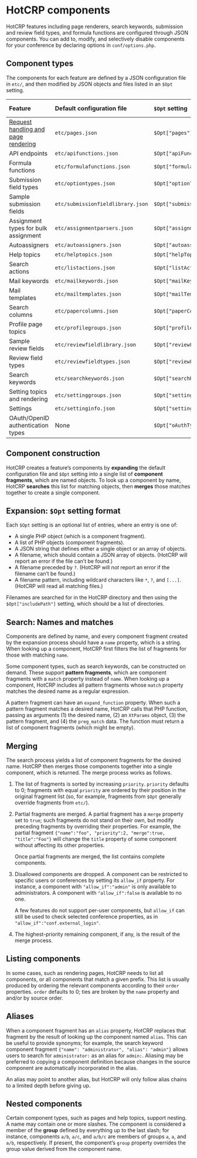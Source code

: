 # HotCRP components

HotCRP features including page renderers, search keywords, submission and
review field types, and formula functions are configured through JSON
components. You can add to, modify, and selectively disable components for
your conference by declaring options in `conf/options.php`.

## Component types

The components for each feature are defined by a JSON configuration file in
`etc/`, and then modified by JSON objects and files listed in an `$Opt`
setting.

| Feature                                | Default configuration file    | `$Opt` setting            | Match? | User `allow_if`? | Nested? |
|:---------------------------------------|:------------------------------|:--------------------------|---|---|---|
| [Request handling and page rendering](./pages.md) | `etc/pages.json`   | `$Opt["pages"]`           |   | ✓ | ✓ |
| API endpoints                          | `etc/apifunctions.json`       | `$Opt["apiFunctions"]`    |   | ✓ |   |
| Formula functions                      | `etc/formulafunctions.json`   | `$Opt["formulaFunctions"]` |  | ✓ |   |
| Submission field types                 | `etc/optiontypes.json`        | `$Opt["optionTypes"]`     |   |   |   |
| Sample submission fields       | `etc/submissionfieldlibrary.json` | `$Opt["submissionFieldLibraries"]` |   |   |   |
| Assignment types for bulk assignment   | `etc/assignmentparsers.json`  | `$Opt["assignmentParsers"]` |   | ✓ |   |
| Autoassigners                          | `etc/autoassigners.json`      | `$Opt["autoassigners"]`   |   | ✓ |   |
| Help topics                            | `etc/helptopics.json`         | `$Opt["helpTopics"]`      |   | ✓ | ✓ |
| Search actions                         | `etc/listactions.json`        | `$Opt["listActions"]`     |   | ✓ |   |
| Mail keywords                          | `etc/mailkeywords.json`       | `$Opt["mailKeywords"]`    | ✓ | ✓ |   |
| Mail templates                         | `etc/mailtemplates.json`      | `$Opt["mailTemplates"]`   |   | ✓ |   |
| Search columns                         | `etc/papercolumns.json`       | `$Opt["paperColumns"]`    | ✓ | ✓ |   |
| Profile page topics                    | `etc/profilegroups.json`      | `$Opt["profileGroups"]`   |   | ✓ | ✓ |
| Sample review fields                   | `etc/reviewfieldlibrary.json` | `$Opt["reviewFieldLibraries"]` |   | ✓ |   |
| Review field types                     | `etc/reviewfieldtypes.json`   | `$Opt["reviewFieldTypes"]` |  |   |   |
| Search keywords                        | `etc/searchkeywords.json`     | `$Opt["searchKeywords"]`  | ✓ | ✓ |   |
| Setting topics and rendering           | `etc/settinggroups.json`      | `$Opt["settingGroups"]`   |   | ✓ | ✓ |
| Settings                               | `etc/settinginfo.json`        | `$Opt["settingInfo"]`     |   | ✓ |   |
| OAuth/OpenID authentication types      | None                          | `$Opt["oAuthTypes"]`      |   |   |   |

## Component construction

HotCRP creates a feature’s components by **expanding** the default
configuration file and `$Opt` setting into a single list of **component
fragments**, which are named objects. To look up a component by name, HotCRP
**searches** this list for matching objects, then **merges** those matches
together to create a single component.

## Expansion: `$Opt` setting format

Each `$Opt` setting is an optional list of entries, where an entry is one of:

* A single PHP object (which is a component fragment).
* A list of PHP objects (component fragments).
* A JSON string that defines either a single object or an array of objects.
* A filename, which should contain a JSON array of objects.
  (HotCRP will report an error if the file can’t be found.)
* A filename preceded by `?`. (HotCRP will *not* report an error if the
  filename can’t be found.)
* A filename pattern, including wildcard characters like `*`, `?`, and
  `[...]`. (HotCRP will read all matching files.)

Filenames are searched for in the HotCRP directory and then using the
`$Opt["includePath"]` setting, which should be a list of directories.

## Search: Names and matches

Components are defined by name, and every component fragment created by the
expansion process should have a `name` property, which is a string. When looking
up a component, HotCRP first filters the list of fragments for those with
matching `name`.

Some component types, such as search keywords, can be constructed on demand.
These support **pattern fragments**, which are component fragments with a
`match` property instead of `name`. When looking up a component, HotCRP
includes all pattern fragments whose `match` property matches the desired name
as a regular expression.

A pattern fragment can have an `expand_function` property. When such a pattern
fragment matches a desired name, HotCRP calls that PHP function, passing as
arguments (1) the desired name, (2) an `XtParams` object, (3) the pattern
fragment, and (4) the `preg_match` data. The function must return a list of
component fragments (which might be empty).

## Merging

The search process yields a list of component fragments for the desired name.
HotCRP then merges those components together into a single component, which is
returned. The merge process works as follows.

1. The list of fragments is sorted by increasing `priority`. `priority`
   defaults to 0; fragments with equal `priority` are ordered by their
   position in the original fragment list (so, for example, fragments from
   `$Opt` generally override fragments from `etc/`).

2. Partial fragments are merged. A partial fragment has a `merge` property set
   to `true`; such fragments do not stand on their own, but modify preceding
   fragments by overriding their properties. For example, the partial fragment
   `{"name":"foo", "priority":2, "merge":true, "title":"Foo"}` will change the
   `title` property of some component without affecting its other properties.

    Once partial fragments are merged, the list contains complete components.

3. Disallowed components are dropped. A component can be restricted to
   specific users or conferences by setting its `allow_if` property. For
   instance, a component with `"allow_if":"admin"` is only available to
   administrators. A component with `"allow_if":false` is available to no one.

    A few features do not support per-user components, but `allow_if` can
    still be used to check selected conference properties, as in
    `"allow_if":"conf.external_login"`.

4. The highest-priority remaining component, if any, is the result of the
   merge process.

## Listing components

In some cases, such as rendering pages, HotCRP needs to list all components,
or all components that match a given prefix. This list is usually produced by
ordering the relevant components according to their `order` properties.
`order` defaults to 0; ties are broken by the `name` property and and/or by
source order.

## Aliases

When a component fragment has an `alias` property, HotCRP replaces that
fragment by the result of looking up the component named `alias`. This can be
useful to provide synonyms; for example, the search keyword component fragment
`{"name": "administrator", "alias": "admin"}` allows users to search for
`administrator:` as an alias for `admin:`. Aliasing may be preferred to
copying a component definition because changes in the source component are
automatically incorporated in the alias.

An alias may point to another alias, but HotCRP will only follow alias chains
to a limited depth before giving up.

## Nested components

Certain component types, such as pages and help topics, support nesting. A
name may contain one or more slashes. The component is considered a member of
the **group** defined by everything up to the last slash; for instance,
components `a/b`, `a/c`, and `a/b/c` are members of groups `a`, `a`, and
`a/b`, respectively. If present, the component’s `group` property overrides
the group value derived from the component name.
